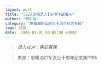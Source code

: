 ```yaml
---
layout: post
title: "[已认领待录入]沙岭作战始末"
author: "邱中岳"
category: "廖耀湘将军逝世十周年纪念专辑"
tags: 分类
date:  1946-01-01 00:00:00 +0000
---
```

> *录入校对：寒庭暮晚*

> 来源：廖耀湘将军逝世十周年纪念集P195
